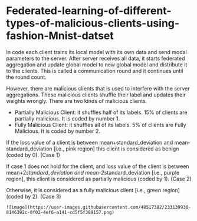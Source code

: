 # Federated-learning-of-different-types-of-malicious-clients-using-fashion-Mnist-datset
In code each client trains its local model with its own data and send modal parameters to the server. After server receives all data, it starts federated aggregation and update global model to new global model and distribute it to the clients. This is called a communication round and it continues until the round count.   

However, there are malicious clients that is used to interfere with the server aggregations. These malicious clients shuffle their label and updates their weights wrongly. There are two kinds of malicious clients.    

* Partially Malicious Client: it shuffles half of its labels. 15% of clients are partially malicious. It is coded by number 1.  
* Fully Malicious Client: it shuffles all of its labels. 5% of clients are Fully Malicious. It is coded by number 2.    
  
If the loss value of a client is between mean+standard_deviation and mean-standard_deviation [i.e., pink region] this client is considered as benign (coded by 0). (Case 1)  
  
If case 1 does not hold for the client, and loss value of the client is between mean+2*standard_deviation and mean-2*standard_deviation [i.e., purple region], this client is considered as partially malicious (coded by 1). (Case 2)  
  
Otherwise, it is considered as a fully malicious client [i.e., green region] (coded by 2). (Case 3)  
     
    ![image](https://user-images.githubusercontent.com/48517382/233139930-8146392c-0f02-4ef6-a141-cd5f5f389157.png)
  
  

